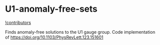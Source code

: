 # U1-anomaly-free-sets

[!contributors](https://img.shields.io/github/contributors-anon/nicolerivera1/U1-anomaly-free-sets?style=plastic)

Finds anomaly-free solutions to the U1 gauge group. Code implementation of https://doi.org/10.1103/PhysRevLett.123.151601
